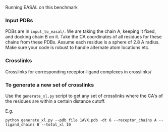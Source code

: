 Running EASAL on this benchmark

### Input PDBs
 PDBs are in  `input_to_easal/`. We are taking the chain A, keeping it fixed, and docking chain B on it.
 Take the CA coordinates of all residues for these chains from these PDBs.
 Assume each residue is a sphere of 2.8 A radius.
 Make sure your code is robust to handle alternate atom locations etc.

### Crosslinks
Crosslinks for corresponding receptor-ligand complexes in crosslinks/

### To generate a new set of crosslinks
Use the `generate_xl.py` script to get any set of crosslinks where the CA's of the residues are within a certain distance cutoff.

E.g.


`python generate_xl.py --pdb_file 1AVX.pdb -dt 6 --receptor_chains A --ligand_chains B --total_xl 10
`
